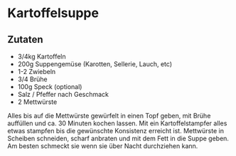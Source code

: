 # Kartoffelsuppe

## Zutaten

- 3/4kg Kartoffeln
- 200g Suppengemüse (Karotten, Sellerie, Lauch, etc)
- 1-2 Zwiebeln
- 3/4 Brühe
- 100g Speck (optional)
- Salz / Pfeffer nach Geschmack
- 2 Mettwürste 

Alles bis auf die Mettwürste gewürfelt in einen Topf geben, mit Brühe auffüllen und ca. 30 Minuten kochen lassen.
Mit ein Kartoffelstampfer alles etwas stampfen bis die gewünschte Konsistenz erreicht ist. Mettwürste in Scheiben schneiden, scharf anbraten und mit dem Fett in die Suppe geben. Am besten schmeckt sie wenn sie über Nacht durchziehen kann.
